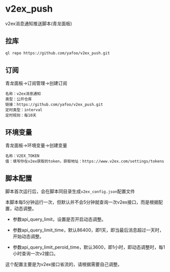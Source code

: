 # v2ex_push
v2ex消息通知推送脚本(青龙面板)

## 拉库
```bash
ql repo https://github.com/yafoo/v2ex_push.git
```

## 订阅

青龙面板->订阅管理->创建订阅
```
名称：v2ex消息通知
类型：公开仓库
链接：https://github.com/yafoo/v2ex_push.git
定时类型：interval
定时规则：每10天
```

## 环境变量

青龙面板->环境变量->创建变量
```
名称：V2EX_TOKEN
值：填写你在v2ex获取的token，获取地址：https://www.v2ex.com/settings/tokens
```

## 脚本配置

脚本首次运行后，会在脚本同目录生成`v2ex_config.json`配置文件

本脚本每5分钟运行一次，但默认并不会5分钟就查询一次v2ex接口，而是根据配置，动态调整。

- 参数api_query_limit，设置是否开启动态调整。

- 参数api_query_limit_time，默认86400，即1天，即当最后消息超过一天时，开始动态调整。

- 参数api_query_limit_peroid_time，默认3600，即1小时，即动态调整时，每1小时查询一次v2接口。

这个配置主要是为v2ex接口省流的，请根据需要自己调整。